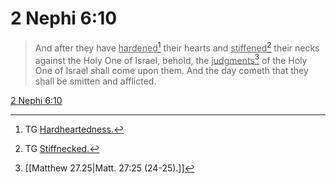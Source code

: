 # 2 Nephi 6:10

> And after they have <u>hardened</u>[^a] their hearts and <u>stiffened</u>[^b] their necks against the Holy One of Israel, behold, the <u>judgments</u>[^c] of the Holy One of Israel shall come upon them. And the day cometh that they shall be smitten and afflicted.

[2 Nephi 6:10](https://www.churchofjesuschrist.org/study/scriptures/bofm/2-ne/6?lang=eng&id=p10#p10)


[^a]: TG [Hardheartedness.](https://www.churchofjesuschrist.org/study/scriptures/tg/hardheartedness?lang=eng)
[^b]: TG [Stiffnecked.](https://www.churchofjesuschrist.org/study/scriptures/tg/stiffnecked?lang=eng)
[^c]: [[Matthew 27.25|Matt. 27:25 (24-25).]]
